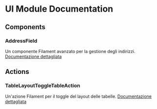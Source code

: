 # UI Module Documentation

## Components

### AddressField
Un componente Filament avanzato per la gestione degli indirizzi. [Documentazione dettagliata](../../laravel/Modules/UI/docs/components/address_field.md)

## Actions

### TableLayoutToggleTableAction
Un'azione Filament per il toggle del layout delle tabelle. [Documentazione dettagliata](../../laravel/Modules/UI/docs/actions/table_layout_toggle.md) 